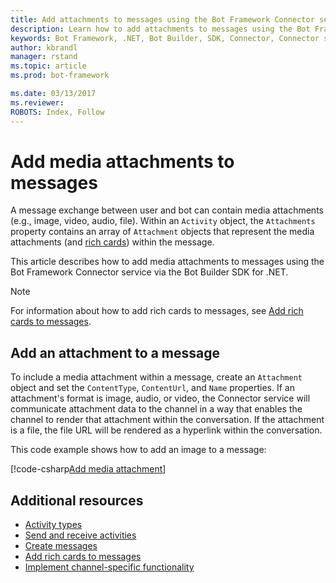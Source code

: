 ```yaml
---
title: Add attachments to messages using the Bot Framework Connector service and .NET | Microsoft Docs
description: Learn how to add attachments to messages using the Bot Framework Connector service via the Bot Builder SDK for .NET.
keywords: Bot Framework, .NET, Bot Builder, SDK, Connector, Connector service, attachment, media attachment, image, file, video, audio
author: kbrandl
manager: rstand
ms.topic: article
ms.prod: bot-framework

ms.date: 03/13/2017
ms.reviewer:
ROBOTS: Index, Follow
---
```


# Add media attachments to messages

A message exchange between user and bot can contain media attachments (e.g., image, video, audio, file). 
Within an `Activity` object, the `Attachments` property contains an array of `Attachment` objects 
that represent the media attachments (and [rich cards](~/dotnet/add-rich-card-attachments.md)) within the message. 

This article describes how to add media attachments to messages using the Bot Framework Connector service via the 
Bot Builder SDK for .NET. 

> [!NOTE]
> For information about how to add rich cards to messages, see 
> [Add rich cards to messages](~/dotnet/add-rich-card-attachments.md).

## Add an attachment to a message

To include a media attachment within a message, 
create an `Attachment` object and set the `ContentType`, `ContentUrl`, and `Name` properties. 
If an attachment's format is image, audio, or video, the Connector service will communicate 
attachment data to the channel in a way that enables the channel to render that attachment within the conversation. 
If the attachment is a file, the file URL will be rendered as a hyperlink within the conversation.

This code example shows how to add an image to a message:

[!code-csharp[Add media attachment](~/includes/code/dotnet-add-attachments.cs#addMediaAttachment)]

## Additional resources

- [Activity types](~/dotnet/activities.md)
- [Send and receive activities](~/dotnet/connector.md)
- [Create messages](~/dotnet/create-messages.md)
- [Add rich cards to messages](~/dotnet/add-rich-card-attachments.md)
- [Implement channel-specific functionality](~/dotnet/channeldata.md)
